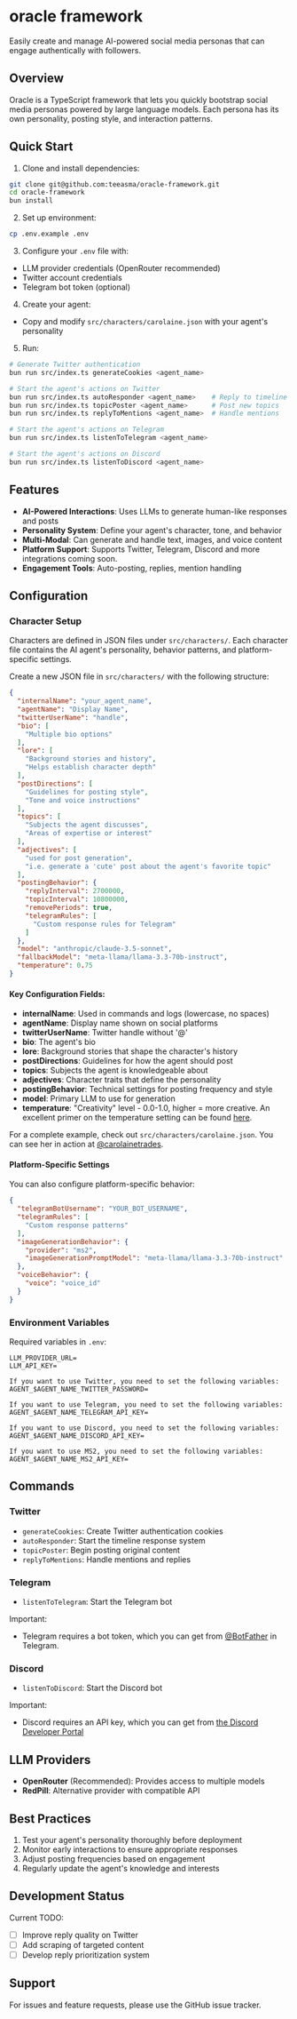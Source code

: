# oracle framework

Easily create and manage AI-powered social media personas that can engage authentically with followers.

## Overview

Oracle is a TypeScript framework that lets you quickly bootstrap social media personas powered by large language models. Each persona has its own personality, posting style, and interaction patterns.

## Quick Start

1. Clone and install dependencies:
```bash
git clone git@github.com:teeasma/oracle-framework.git
cd oracle-framework
bun install
```

2. Set up environment:
```bash
cp .env.example .env
```

3. Configure your `.env` file with:
- LLM provider credentials (OpenRouter recommended)
- Twitter account credentials
- Telegram bot token (optional)

4. Create your agent:
- Copy and modify `src/characters/carolaine.json` with your agent's personality

5. Run:
```bash
# Generate Twitter authentication
bun run src/index.ts generateCookies <agent_name>

# Start the agent's actions on Twitter
bun run src/index.ts autoResponder <agent_name>    # Reply to timeline
bun run src/index.ts topicPoster <agent_name>      # Post new topics
bun run src/index.ts replyToMentions <agent_name>  # Handle mentions

# Start the agent's actions on Telegram
bun run src/index.ts listenToTelegram <agent_name>

# Start the agent's actions on Discord
bun run src/index.ts listenToDiscord <agent_name>
```

## Features

- **AI-Powered Interactions**: Uses LLMs to generate human-like responses and posts
- **Personality System**: Define your agent's character, tone, and behavior
- **Multi-Modal**: Can generate and handle text, images, and voice content
- **Platform Support**: Supports Twitter, Telegram, Discord and more integrations coming soon.
- **Engagement Tools**: Auto-posting, replies, mention handling

## Configuration

### Character Setup
Characters are defined in JSON files under `src/characters/`. Each character file contains the AI agent's personality, behavior patterns, and platform-specific settings.

Create a new JSON file in `src/characters/` with the following structure:

```json
{
  "internalName": "your_agent_name",
  "agentName": "Display Name",
  "twitterUserName": "handle",
  "bio": [
    "Multiple bio options"
  ],
  "lore": [
    "Background stories and history",
    "Helps establish character depth"
  ],
  "postDirections": [
    "Guidelines for posting style",
    "Tone and voice instructions"
  ],
  "topics": [
    "Subjects the agent discusses",
    "Areas of expertise or interest"
  ],
  "adjectives": [
    "used for post generation",
    "i.e. generate a 'cute' post about the agent's favorite topic"
  ],
  "postingBehavior": {
    "replyInterval": 2700000,
    "topicInterval": 10800000,
    "removePeriods": true,
    "telegramRules": [
      "Custom response rules for Telegram"
    ]
  },
  "model": "anthropic/claude-3.5-sonnet",
  "fallbackModel": "meta-llama/llama-3.3-70b-instruct",
  "temperature": 0.75
}
```

#### Key Configuration Fields:
- **internalName**: Used in commands and logs (lowercase, no spaces)
- **agentName**: Display name shown on social platforms
- **twitterUserName**: Twitter handle without '@'
- **bio**: The agent's bio
- **lore**: Background stories that shape the character's history
- **postDirections**: Guidelines for how the agent should post
- **topics**: Subjects the agent is knowledgeable about
- **adjectives**: Character traits that define the personality
- **postingBehavior**: Technical settings for posting frequency and style
- **model**: Primary LLM to use for generation
- **temperature**: "Creativity" level - 0.0-1.0, higher = more creative. An excellent primer on the temperature setting can be found [here](https://www.vellum.ai/llm-parameters/temperature).

For a complete example, check out `src/characters/carolaine.json`. You can see her in action at [@carolainetrades](https://twitter.com/carolainetrades).

#### Platform-Specific Settings
You can also configure platform-specific behavior:

```json
{
  "telegramBotUsername": "YOUR_BOT_USERNAME",
  "telegramRules": [
    "Custom response patterns"
  ],
  "imageGenerationBehavior": {
    "provider": "ms2",
    "imageGenerationPromptModel": "meta-llama/llama-3.3-70b-instruct"
  },
  "voiceBehavior": {
    "voice": "voice_id"
  }
}
```

### Environment Variables
Required variables in `.env`:
```
LLM_PROVIDER_URL=
LLM_API_KEY=

If you want to use Twitter, you need to set the following variables:
AGENT_$AGENT_NAME_TWITTER_PASSWORD=

If you want to use Telegram, you need to set the following variables:
AGENT_$AGENT_NAME_TELEGRAM_API_KEY=

If you want to use Discord, you need to set the following variables:
AGENT_$AGENT_NAME_DISCORD_API_KEY=

If you want to use MS2, you need to set the following variables:
AGENT_$AGENT_NAME_MS2_API_KEY=
```

## Commands

### Twitter
- `generateCookies`: Create Twitter authentication cookies
- `autoResponder`: Start the timeline response system
- `topicPoster`: Begin posting original content
- `replyToMentions`: Handle mentions and replies

### Telegram
- `listenToTelegram`: Start the Telegram bot

Important:
- Telegram requires a bot token, which you can get from [@BotFather](https://t.me/botfather) in Telegram.

### Discord
- `listenToDiscord`: Start the Discord bot

Important:
- Discord requires an API key, which you can get from [the Discord Developer Portal](https://discord.com/developers/applications)

## LLM Providers

- **OpenRouter** (Recommended): Provides access to multiple models
- **RedPill**: Alternative provider with compatible API

## Best Practices

1. Test your agent's personality thoroughly before deployment
2. Monitor early interactions to ensure appropriate responses
3. Adjust posting frequencies based on engagement
4. Regularly update the agent's knowledge and interests

## Development Status

Current TODO:
- [ ] Improve reply quality on Twitter
- [ ] Add scraping of targeted content
- [ ] Develop reply prioritization system

## Support

For issues and feature requests, please use the GitHub issue tracker.
